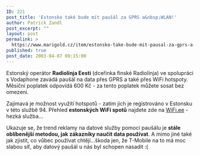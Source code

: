 ```yaml
---
ID: 221
post_title: 'Estonsko také bude mít paušál za GPRS a&nbsp;WLAN!'
author: Patrick Zandl
post_excerpt: ""
layout: post
permalink: >
  https://www.marigold.cz/item/estonsko-take-bude-mit-pausal-za-gprs-a-wlan
published: true
post_date: 2003-04-07 09:15:00
---
```

<P>Estonský operátor <STRONG>Radiolinja Eesti</STRONG> (dceřinka finské Radiolinja) ve spolupráci s Vodaphone zavádá paušál na data přes GPRS a také přes WiFi hotspoty. Měsíční poplatek odpovídá 600 Kč - za tento poplatek můžete sosat bez omezení. </P>
<P>Zajímavá je možnost využití hotspotů - zatím jich je registrováno v Estonsku v této službě 94. Přehled <STRONG>estonských WiFi spotů</STRONG> najdete zde na <A href="http://www.wifi.ee/?p=area&amp;lang=eng" target=_blank>WiFi.ee</A> - hezká služba...</P>
<P>Ukazuje se, že trend reklamy na datové služby pomocí paušálu je <STRONG>stále oblíbenější metodou, jak zákazníky naučit data používat</STRONG>. A mimo jiné také jak zjistit, co vůbec používat chtějí...škoda jen, že T-Mobile na to má moc slabou síť, aby datový paušál u nás byl schopen nasadit :(</P>